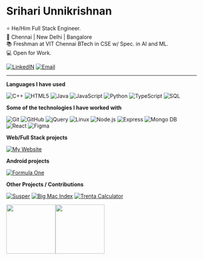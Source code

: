 
<h1>Srihari Unnikrishnan </h1>

⭐ He/Him Full Stack Engineer. <br/>
📍  Chennai | New Delhi | Bangalore <br/>
📚 Freshman at VIT Chennai BTech in CSE w/ Spec. in AI and ML. <br/>
💻 Open for Work.

[![LinkedIN](https://img.shields.io/badge/-Follow&nbsp;Me&nbsp;On&nbsp;LinkedIn-000000?style=flat&logo=LinkedIn&logoColor=default)](https://www.linkedin.com/in/srihari-unnikrishnan-b567a7145/)
[![Email](https://img.shields.io/badge/-Email&nbsp;Me&nbsp;-000000?style=flat&logo=Gmail&logoColor=default)](mailto:srihari.unnikrishnan@gmail.com)
<hr/>

**Languages I have used**

![C++](https://img.shields.io/badge/-C++-000000?style=flat&logo=C%2B%2B&logoColor=00599C)
![HTML5](https://img.shields.io/badge/-HTML5-000000?style=flat&logo=HTML5)
![Java](https://img.shields.io/badge/-Java-000000?style=flat&logo=Java&logoColor=007396)
![JavaScript](https://img.shields.io/badge/-JavaScript-000000?style=flat&logo=javascript)
![Python](https://img.shields.io/badge/-Python-000000?style=flat&logo=python)
![TypeScript](https://img.shields.io/badge/-TypeScript-000000?style=flat&logo=typescript&logoColor=007ACC)
![SQL](https://img.shields.io/badge/-SQL-000000?style=flat&logo=MySQL)

**Some of the technologies I have worked with**

![Git](https://img.shields.io/badge/-Git-000000?style=flat&logo=git&logoColor=F05032)
![GitHub](https://img.shields.io/badge/-GitHub-000000?style=flat&logo=github&logoColor=FFFFFF)
![jQuery](https://img.shields.io/badge/-jQuery-000000?style=flat&logo=jQuery&logoColor=0769AD)
![Linux](https://img.shields.io/badge/-Linux-000000?style=flat&logo=linux&logoColor=FCC624)
![Node.js](https://img.shields.io/badge/-Node.js-000000?style=flat&logo=node.js&logoColor=339933)
![Express](https://img.shields.io/badge/-Express-000000?style=flat&logo=express&logoColor=default)
![Mongo DB](https://img.shields.io/badge/-MongoDB-000000?style=flat&logo=mongoDB&logoColor=default)
![React](https://img.shields.io/badge/-React-000000?style=flat&logo=React&logoColor=61DAFB)
![Figma](https://img.shields.io/badge/-Figma-000000?style=flat&logo=Figma&logoColor=default)

**Web/Full Stack projects**

[![My Website](https://img.shields.io/badge/-🧬&nbsp;&nbsp;My&nbsp;Website-000000?style=flat)](https://pythongiant.github.io)

**Android projects**

[![Formula One](https://img.shields.io/badge/-🏎️&nbsp;Formula&nbsp;One-000000?style=flat)](https://github.com/pythongiant/Formula-One-App)

**Other Projects / Contributions**

[![Susper](https://img.shields.io/badge/-🧼&nbsp;&nbsp;Supser.AI-000000?style=flat)](https://github.com/fossasia/susper.com)
[![Big Mac Index](https://img.shields.io/badge/🍔&nbsp;&nbsp;Big&nbsp;Mac&nbsp;Index-000000?style=flat)](https://github.com/fossasia/susper.com)
[![Trenta Calculator](https://img.shields.io/badge/-📧&nbsp;&nbsp;Trenta&nbsp;Calculator-000000?style=flat)](https://github.com/pythongiant/Trenta-Calculator)

<img align="" height='130px' src="https://github-readme-stats.vercel.app/api?username=pythongiant&hide_title=true&show_icons=true&include_all_commits=true&line_height=21&theme=graywhite" /><img align="" height='130px' src="https://github-readme-stats.vercel.app/api/top-langs/?username=pythongiant&hide_title=true&layout=compact&theme=graywhite" />
